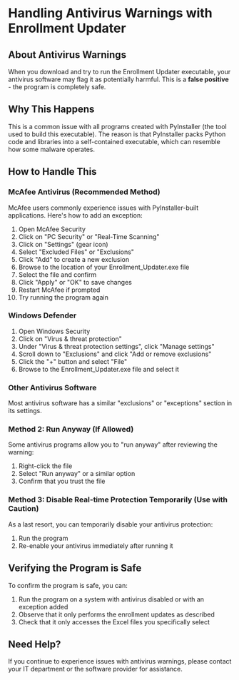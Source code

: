 # Handling Antivirus Warnings with Enrollment Updater

## About Antivirus Warnings

When you download and try to run the Enrollment Updater executable, your antivirus software may flag it as potentially harmful. This is a **false positive** - the program is completely safe.

## Why This Happens

This is a common issue with all programs created with PyInstaller (the tool used to build this executable). The reason is that PyInstaller packs Python code and libraries into a self-contained executable, which can resemble how some malware operates.

## How to Handle This

### McAfee Antivirus (Recommended Method)

McAfee users commonly experience issues with PyInstaller-built applications. Here's how to add an exception:

1. Open McAfee Security
2. Click on "PC Security" or "Real-Time Scanning"
3. Click on "Settings" (gear icon)
4. Select "Excluded Files" or "Exclusions"
5. Click "Add" to create a new exclusion
6. Browse to the location of your Enrollment_Updater.exe file
7. Select the file and confirm
8. Click "Apply" or "OK" to save changes
9. Restart McAfee if prompted
10. Try running the program again

### Windows Defender
1. Open Windows Security
2. Click on "Virus & threat protection"
3. Under "Virus & threat protection settings", click "Manage settings"
4. Scroll down to "Exclusions" and click "Add or remove exclusions"
5. Click the "+" button and select "File"
6. Browse to the Enrollment_Updater.exe file and select it

### Other Antivirus Software
Most antivirus software has a similar "exclusions" or "exceptions" section in its settings.

### Method 2: Run Anyway (If Allowed)

Some antivirus programs allow you to "run anyway" after reviewing the warning:
1. Right-click the file
2. Select "Run anyway" or a similar option
3. Confirm that you trust the file

### Method 3: Disable Real-time Protection Temporarily (Use with Caution)

As a last resort, you can temporarily disable your antivirus protection:
1. Run the program
2. Re-enable your antivirus immediately after running it

## Verifying the Program is Safe

To confirm the program is safe, you can:
1. Run the program on a system with antivirus disabled or with an exception added
2. Observe that it only performs the enrollment updates as described
3. Check that it only accesses the Excel files you specifically select

## Need Help?

If you continue to experience issues with antivirus warnings, please contact your IT department or the software provider for assistance.
